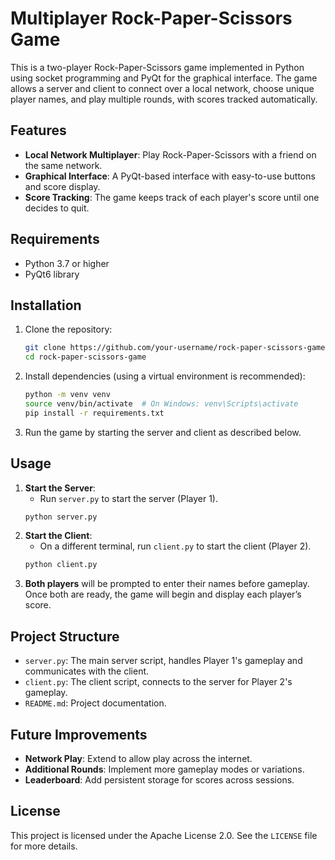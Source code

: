 # Multiplayer Rock-Paper-Scissors Game

This is a two-player Rock-Paper-Scissors game implemented in Python using socket programming and PyQt for the graphical interface. The game allows a server and client to connect over a local network, choose unique player names, and play multiple rounds, with scores tracked automatically.

## Features

- **Local Network Multiplayer**: Play Rock-Paper-Scissors with a friend on the same network.
- **Graphical Interface**: A PyQt-based interface with easy-to-use buttons and score display.
- **Score Tracking**: The game keeps track of each player's score until one decides to quit.

## Requirements

- Python 3.7 or higher
- PyQt6 library

## Installation

1. Clone the repository:
    ```bash
    git clone https://github.com/your-username/rock-paper-scissors-game.git
    cd rock-paper-scissors-game
    ```

2. Install dependencies (using a virtual environment is recommended):
    ```bash
    python -m venv venv
    source venv/bin/activate  # On Windows: venv\Scripts\activate
    pip install -r requirements.txt
    ```

3. Run the game by starting the server and client as described below.

## Usage

1. **Start the Server**:
   - Run `server.py` to start the server (Player 1).
   ```bash
   python server.py

2. **Start the Client**:
   - On a different terminal, run `client.py` to start the client (Player 2).
   ```bash
   python client.py

3. **Both players** will be prompted to enter their names before gameplay. Once both are ready, the game will begin and display each player’s score.

## Project Structure

- `server.py`: The main server script, handles Player 1's gameplay and communicates with the client.
- `client.py`: The client script, connects to the server for Player 2's gameplay.
- `README.md`: Project documentation.

## Future Improvements

- **Network Play**: Extend to allow play across the internet.
- **Additional Rounds**: Implement more gameplay modes or variations.
- **Leaderboard**: Add persistent storage for scores across sessions.

## License

This project is licensed under the Apache License 2.0. See the `LICENSE` file for more details.
